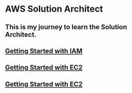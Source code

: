 # AWS Solution Architect

## This is my journey to learn the Solution Architect.

## <a href="./IAM/README.md">Getting Started with IAM</a>

## <a href="./EC2/README.md">Getting Started with EC2</a>

## <a href="./EBS Instance Storage/README.md">Getting Started with EC2</a>



